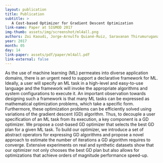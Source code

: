 ```yaml
---
layout: publication
title: Publication
subtitle: >
   A Cost-based Optimizer for Gradient Descent Optimization
link-name: Paper at SIGMOD 2017
img-thumb: assets/img/screenshot/ml4all.png
authors: Zoi Kaoudi, Jorge-Arnulfo Quiané-Ruiz, Saravanan Thirumuruganathan, Sanjay Chawla and Divy Agrawal
year: 2017
month: 05
day: 14
link-paper: assets/pdf/paper/ml4all.pdf
link-external: false
---
```


As the use of machine learning (ML) permeates into diverse application domains, there is an urgent need to support a declarative framework for ML. Ideally, a user will specify an ML task in a high-level and easy-to-use language and the framework will invoke the appropriate algorithms and system configurations to execute it. An important observation towards designing such a framework is that many ML tasks can be expressed as mathematical optimization problems, which take a specific form. Furthermore, these optimization problems can be efficiently solved using variations of the gradient descent (GD) algorithm. Thus, to decouple a user specification of an ML task from its execution, a key component is a GD optimizer. We propose a cost-based GD optimizer that selects the best GD plan for a given ML task. To build our optimizer, we introduce a set of abstract operators for expressing GD algorithms and propose a novel approach to estimate the number of iterations a GD algorithm requires to converge. Extensive experiments on real and synthetic datasets show that our optimizer not only chooses the best GD plan but also allows for optimizations that achieve orders of magnitude performance speed-up.
